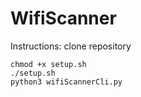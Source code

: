# WifiScanner

Instructions:
clone repository
```
chmod +x setup.sh
./setup.sh
python3 wifiScannerCli.py
```


